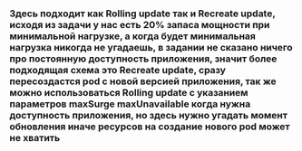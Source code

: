 ### Здесь подходит как Rolling update так и Recreate update, исходя из задачи у нас есть 20% запаса мощности при минимальной нагрузке, а когда будет минимальная нагрузка никогда не угадаешь, в задании не сказано ничего про постоянную доступность приложения, значит более подходящая схема это  Recreate update, сразу пересоздастся pod с новой версией приложения, так же можно использоваться  Rolling update с указанием параметров maxSurge maxUnavailable когда нужна доступность приложения, но здесь нужно угадать момент обновления иначе ресурсов на создание нового pod может не хватить 